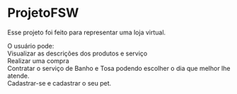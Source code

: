 # ProjetoFSW
Esse projeto foi feito para representar uma loja virtual. 

O usuário pode:<br>
Visualizar as descrições dos produtos e serviço<br>
Realizar uma compra<br>
Contratar o serviço de Banho e Tosa podendo escolher o dia que melhor lhe atende.<br>
Cadastrar-se e cadastrar o seu pet.<br>
